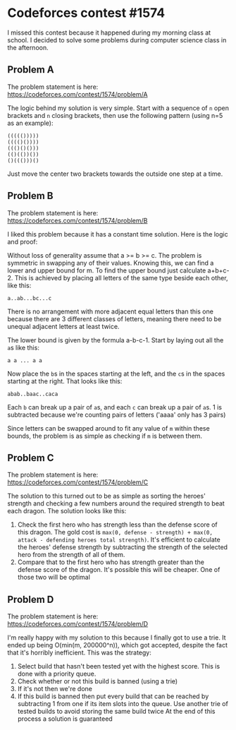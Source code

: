 # Codeforces contest \#1574
I missed this contest because it happened during my morning class at school. I decided to solve some problems during computer science class in the afternoon.

## Problem A
The problem statement is here: https://codeforces.com/contest/1574/problem/A

The logic behind my solution is very simple. Start with a sequence of `n` open brackets and `n` closing brackets, then use the following pattern (using n=5 as an example):
```
((((()))))
(((()())))
((()()()))
(()(())())
()((()))()
```
Just move the center two brackets towards the outside one step at a time.

## Problem B
The problem statement is here: https://codeforces.com/contest/1574/problem/B

I liked this problem because it has a constant time solution. Here is the logic and proof:

Without loss of generality assume that a >= b >= c. The problem is symmetric in swapping any of their values. Knowing this, we can find a lower and upper bound for m. To find the upper bound just calculate a+b+c-2. This is achieved by placing all letters of the same type beside each other, like this:
```
a..ab...bc...c
```
There is no arrangement with more adjacent equal letters than this one because there are 3 different classes of letters, meaning there need to be unequal adjacent letters at least twice.

The lower bound is given by the formula a-b-c-1. Start by laying out all the `a`s like this:
```
a a ... a a
```
Now place the `b`s in the spaces starting at the left, and the `c`s in the spaces starting at the right. That looks like this:
```
abab..baac..caca
```
Each `b` can break up a pair of `a`s, and each `c` can break up a pair of `a`s. 1 is subtracted because we're counting pairs of letters ('aaaa' only has 3 pairs)

Since letters can be swapped around to fit any value of `m` within these bounds, the problem is as simple as checking if `m` is between them.

## Problem C
The problem statement is here: https://codeforces.com/contest/1574/problem/C

The solution to this turned out to be as simple as sorting the heroes' strength and checking a few numbers around the required strength to beat each dragon. The solution looks like this:
1. Check the first hero who has strength less than the defense score of this dragon. The gold cost is `max(0, defense - strength) + max(0, attack - defending heroes total strength)`. It's efficient to calculate the heroes' defense strength by subtracting the strength of the selected hero from the strength of all of them.
2. Compare that to the first hero who has strength greater than the defense score of the dragon. It's possible this will be cheaper.
One of those two will be optimal

## Problem D
The problem statement is here: https://codeforces.com/contest/1574/problem/D

I'm really happy with my solution to this because I finally got to use a trie. It ended up being O(min(m, 200000^n)), which got accepted, despite the fact that it's horribly inefficient. This was the strategy:
1. Select build that hasn't been tested yet with the highest score. This is done with a priority queue.
2. Check whether or not this build is banned (using a trie)
3. If it's not then we're done
4. If this build is banned then put every build that can be reached by subtracting 1 from one if its item slots into the queue. Use another trie of tested builds to avoid storing the same build twice
At the end of this process a solution is guaranteed


